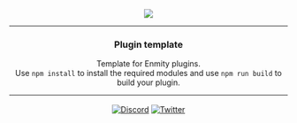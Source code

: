 <div align='center'>
   <img src='https://repo.enmity.app/banner.png' />
</div>

---

<div align='center'>
   <h3>Plugin template</h3>

   Template for Enmity plugins.<br />
   Use `npm install` to install the required modules and use `npm run build` to build your plugin.
</div>

---

<div align='center' style='margin-top: 15px;'>
   <a href='https://discord.gg/rMdzhWUaGT'><img align='center' alt='Discord' src='https://img.shields.io/discord/950850315601711176?color=36309d&label=DISCORD&logo=discord&logoColor=white&style=for-the-badge'></a>
   <a href='https://twitter.com/EnmityApp'><img align='center' alt='Twitter' src='https://img.shields.io/twitter/follow/EnmityApp?color=36309d&label=TWITTER&logo=TWITTER&logoColor=white&style=for-the-badge'></a>
</div>